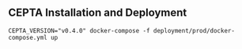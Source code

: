 ## CEPTA Installation and Deployment

```
CEPTA_VERSION="v0.4.0" docker-compose -f deployment/prod/docker-compose.yml up
```